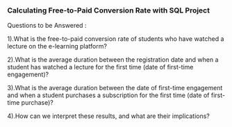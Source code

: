 ### Calculating Free-to-Paid Conversion Rate with SQL Project

Questions to be Answered :

1).What is the free-to-paid conversion rate of students who have watched a lecture on the e-learning platform?

2).What is the average duration between the registration date and when a student has watched a lecture for the first time (date of first-time engagement)?

3).What is the average duration between the date of first-time engagement and when a student purchases a subscription for the first time (date of first-time purchase)?

4).How can we interpret these results, and what are their implications?
